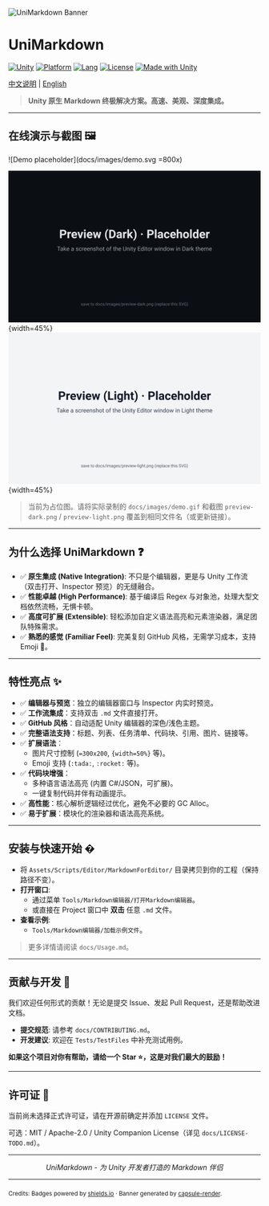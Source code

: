 ![UniMarkdown Banner](https://capsule-render.vercel.app/api?type=waving&color=gradient&height=120&text=UniMarkdown&fontAlign=50&fontAlignY=35&fontSize=40&animation=fadeIn)

# UniMarkdown
[![Unity](https://img.shields.io/badge/Unity-2021.3%2B-555555?logo=unity&logoColor=white)](ProjectSettings/ProjectVersion.txt)
[![Platform](https://img.shields.io/badge/Editor-Extension-2e7d32)](#)
[![Lang](https://img.shields.io/badge/C%23-Editor%20Tools-239120?logo=.net&logoColor=white)](#)
[![License](https://img.shields.io/badge/License-MIT-yellow.svg)](LICENSE)
[![Made with Unity](https://img.shields.io/badge/Made%20with-Unity-555555.svg?logo=unity)](https://unity.com)

<!-- Language Switch -->
[中文说明](./README.zh.md) | [English](./README.md)

> **Unity 原生 Markdown 终极解决方案。高速、美观、深度集成。**

---

<!-- 可在仓库创建后启用的动态徽章示例：请将 OWNER/REPO 替换为实际值
[![Stars](https://img.shields.io/github/stars/OWNER/REPO?style=social)](https://github.com/OWNER/REPO/stargazers)
[![Issues](https://img.shields.io/github/issues/OWNER/REPO)](https://github.com/OWNER/REPO/issues)
[![Last Commit](https://img.shields.io/github/last-commit/OWNER/REPO)](https://github.com/OWNER/REPO/commits)
[![Release](https://img.shields.io/github/v/release/OWNER/REPO)](https://github.com/OWNER/REPO/releases)
-->

## 在线演示与截图 🖼️

![Demo placeholder](docs/images/demo.svg =800x)

![Preview dark placeholder](docs/images/preview-dark.svg){width=45%}
![Preview light placeholder](docs/images/preview-light.svg){width=45%}

> 当前为占位图。请将实际录制的 `docs/images/demo.gif` 和截图 `preview-dark.png` / `preview-light.png` 覆盖到相同文件名（或更新链接）。

---

## 为什么选择 UniMarkdown ❓

-   ✅ **原生集成 (Native Integration)**: 不只是个编辑器，更是与 Unity 工作流（双击打开、Inspector 预览）的无缝融合。
-   ✅ **性能卓越 (High Performance)**: 基于编译后 Regex 与对象池，处理大型文档依然流畅，无惧卡顿。
-   ✅ **高度可扩展 (Extensible)**: 轻松添加自定义语法高亮和元素渲染器，满足团队特殊需求。
-   ✅ **熟悉的感觉 (Familiar Feel)**: 完美复刻 GitHub 风格，无需学习成本，支持 Emoji 🎉。

---

## 特性亮点 ✨

-   ✅ **编辑器与预览**：独立的编辑器窗口与 Inspector 内实时预览。
-   ✅ **工作流集成**：支持双击 `.md` 文件直接打开。
-   ✅ **GitHub 风格**：自动适配 Unity 编辑器的深色/浅色主题。
-   ✅ **完整语法支持**：标题、列表、任务清单、代码块、引用、图片、链接等。
-   ✅ **扩展语法**：
    -   图片尺寸控制 (`=300x200`, `{width=50%}` 等)。
    -   Emoji 支持 (`:tada:`, `:rocket:` 等)。
-   ✅ **代码块增强**：
    -   多种语言语法高亮 (内置 C#/JSON，可扩展)。
    -   一键复制代码并伴有动画提示。
-   ✅ **高性能**：核心解析逻辑经过优化，避免不必要的 GC Alloc。
-   ✅ **易于扩展**：模块化的渲染器和语法高亮系统。

---

## 安装与快速开始 �

-   将 `Assets/Scripts/Editor/MarkdownForEditor/` 目录拷贝到你的工程（保持路径不变）。
-   **打开窗口**:
    -   通过菜单 `Tools/Markdown编辑器/打开Markdown编辑器`。
    -   或直接在 Project 窗口中 **双击** 任意 `.md` 文件。
-   **查看示例**:
    -   `Tools/Markdown编辑器/加载示例文件`。

> 更多详情请阅读 `docs/Usage.md`。

---

## 贡献与开发 🤝

我们欢迎任何形式的贡献！无论是提交 Issue、发起 Pull Request，还是帮助改进文档。

-   **提交规范**: 请参考 `docs/CONTRIBUTING.md`。
-   **开发建议**: 欢迎在 `Tests/TestFiles` 中补充测试用例。

**如果这个项目对你有帮助，请给一个 Star ⭐️，这是对我们最大的鼓励！**

---

## 许可证 📄

当前尚未选择正式许可证，请在开源前确定并添加 `LICENSE` 文件。

可选：MIT / Apache-2.0 / Unity Companion License（详见 `docs/LICENSE-TODO.md`）。

---

<div align="center">

*UniMarkdown - 为 Unity 开发者打造的 Markdown 伴侣*

</div>

---

<sub>Credits: Badges powered by <a href="https://shields.io">shields.io</a> · Banner generated by <a href="https://github.com/kyechan99/capsule-render">capsule-render</a>.</sub>
